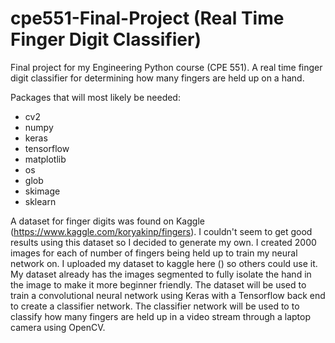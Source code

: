 # cpe551-Final-Project (Real Time Finger Digit Classifier)
Final project for my Engineering Python course (CPE 551). A real time finger digit classifier for determining how many fingers are held up on a hand. 


Packages that will most likely be needed:
<ul>
	<li>cv2</li>
	<li>numpy</li>
	<li>keras</li>
	<li>tensorflow</li>
	<li>matplotlib</li>
	<li>os</li>
	<li>glob</li>
	<li>skimage</li>
	<li>sklearn</li>
</ul

A dataset for finger digits was found on Kaggle (https://www.kaggle.com/koryakinp/fingers). I couldn't seem to get good results using this dataset so I decided to generate my own. I created 2000 images for each of number of fingers being held up to train my neural network on. I uploaded my dataset to kaggle here () so others could use it. My dataset already has the images segmented to fully isolate the hand in the image to make it more beginner friendly. The dataset will be used to train a convolutional neural network using Keras with a Tensorflow back end to create a classifier network. The classifier network will be used to to classify how many fingers are held up in a video stream through a laptop camera using OpenCV.

